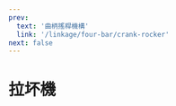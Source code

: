 ```yaml
---
prev:
  text: '曲柄搖桿機構'
  link: '/linkage/four-bar/crank-rocker'
next: false
---
```


# 拉坏機

<YoutubeEmbed video-id="P-xT0xrK6AE" />
